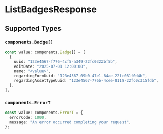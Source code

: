 # ListBadgesResponse


## Supported Types

### `components.Badge[]`

```typescript
const value: components.Badge[] = [
  {
    uuid: "123e4567-f776-4cf5-a349-22fc0322bf5b",
    editDate: "2025-07-01 12:00:00",
    name: "<value>",
    regardingFormUuid: "123e4567-09b0-47e1-84ae-22fc081f0d4b",
    regardingAssetTypeUuid: "123e4567-776b-4cee-8118-22fc0c315fdb",
  },
];
```

### `components.ErrorT`

```typescript
const value: components.ErrorT = {
  errorCode: 1000,
  message: "An error occurred completing your request",
};
```

